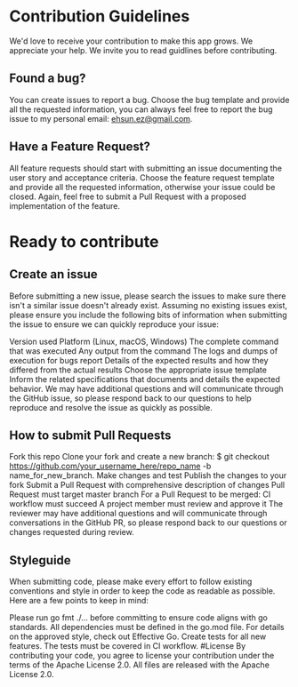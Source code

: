 # Contribution Guidelines
We'd love to receive your contribution to make this app grows. We appreciate your help. We invite you to read guidlines before contributing.



## Found a bug?
You can create issues to report a bug. Choose the bug template and provide all the requested information, 
you can always feel free to report the bug issue to my personal email: ehsun.ez@gmail.com.

## Have a Feature Request?
All feature requests should start with submitting an issue documenting the user story and acceptance criteria. Choose the feature request template and provide all the requested information, otherwise your issue could be closed. Again, feel free to submit a Pull Request with a proposed implementation of the feature.

# Ready to contribute
## Create an issue
Before submitting a new issue, please search the issues to make sure there isn't a similar issue doesn't already exist. Assuming no existing issues exist, please ensure you include the following bits of information when submitting the issue to ensure we can quickly reproduce your issue:

Version used
Platform (Linux, macOS, Windows)
The complete command that was executed
Any output from the command
The logs and dumps of execution for bugs report
Details of the expected results and how they differed from the actual results
Choose the appropriate issue template
Inform the related specifications that documents and details the expected behavior.
We may have additional questions and will communicate through the GitHub issue, so please respond back to our questions to help reproduce and resolve the issue as quickly as possible.

## How to submit Pull Requests
Fork this repo
Clone your fork and create a new branch: $ git checkout https://github.com/your_username_here/repo_name -b name_for_new_branch.
Make changes and test
Publish the changes to your fork
Submit a Pull Request with comprehensive description of changes
Pull Request must target master branch
For a Pull Request to be merged:
CI workflow must succeed
A project member must review and approve it
The reviewer may have additional questions and will communicate through conversations in the GitHub PR, so please respond back to our questions or changes requested during review.

## Styleguide
When submitting code, please make every effort to follow existing conventions and style in order to keep the code as readable as possible. Here are a few points to keep in mind:

Please run go fmt ./... before committing to ensure code aligns with go standards.
All dependencies must be defined in the go.mod file.
For details on the approved style, check out Effective Go.
Create tests for all new features.
The tests must be covered in CI workflow.
#License
By contributing your code, you agree to license your contribution under the terms of the Apache License 2.0. All files are released with the Apache License 2.0.
